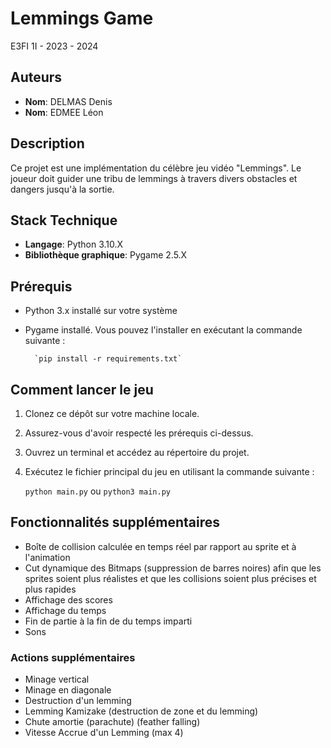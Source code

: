 # Lemmings Game
E3FI 1I - 2023 - 2024

## Auteurs
- **Nom**: DELMAS Denis
- **Nom**: EDMEE Léon

## Description
Ce projet est une implémentation du célèbre jeu vidéo "Lemmings". Le joueur doit guider une tribu de lemmings à travers divers obstacles et dangers jusqu'à la sortie.

## Stack Technique
- **Langage**: Python 3.10.X
- **Bibliothèque graphique**: Pygame 2.5.X

## Prérequis
- Python 3.x installé sur votre système
- Pygame installé. Vous pouvez l'installer en exécutant la commande suivante :
    
        `pip install -r requirements.txt`

## Comment lancer le jeu
1. Clonez ce dépôt sur votre machine locale.
2. Assurez-vous d'avoir respecté les prérequis ci-dessus.
3. Ouvrez un terminal et accédez au répertoire du projet.
4. Exécutez le fichier principal du jeu en utilisant la commande suivante : 

    `python main.py` ou `python3 main.py`

## Fonctionnalités supplémentaires
- Boîte de collision calculée en temps réel par rapport au sprite et à l'animation
- Cut dynamique des Bitmaps (suppression de barres noires) afin que les sprites soient plus réalistes et que les collisions soient plus précises et plus rapides
- Affichage des scores
- Affichage du temps
- Fin de partie à la fin de du temps imparti
- Sons
### Actions supplémentaires
- Minage vertical
- Minage en diagonale
- Destruction d'un lemming
- Lemming Kamizake (destruction de zone et du lemming)
- Chute amortie (parachute) (feather falling)
- Vitesse Accrue d'un Lemming (max 4)
